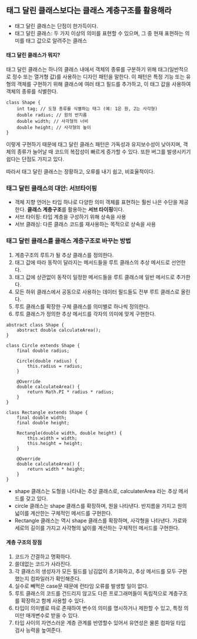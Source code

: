 ## 태그 달린 클래스보다는 클래스 계층구조를 활용해라

- 태그 달린 클래스는 단점이 한가득이다.
- 태그 달린 클래스: 두 가지 이상의 의미를 표현할 수 있으며, 그 중 현재 표현하는 의미를 태그 값으로 알려주는 클래스

#### 태그 달린 클래스가 뭐지?

태그 달린 클래스는 하나의 클래스 내에서 객체의 종류를 구분하기 위해 태그(일반적으로 정수 또는 열거형 값)를 사용하는 디자인 패턴을 말한다.
이 패턴은 특정 기능 또는 유형의 객체를 구현하기 위해 클래스에 여러 태그 필드를 추가하고, 이 태그 값을 사용하여 객체의 종류를 식별한다.

```
class Shape {
    int tag; // 도형 종류를 식별하는 태그 (예: 1은 원, 2는 사각형)
    double radius; // 원의 반지름
    double width; // 사각형의 너비
    double height; // 사각형의 높이
}
```

이렇게 구현하기 때문에 태그 달린 클래스 패턴은 가독성과 유지보수성이 낮아지며, 객체의 종류가 늘어날 때 코드의 복잡성이 빠르게 증가할 수 있다. 또한 버그를 발생시키기 쉽다는 단점도 가지고 있다.

따라서 태그 달린 클래스는 장황하고, 오류를 내기 쉽고, 비효율적이다.

### 태그 달린 클래스의 대안: 서브타이핑

- 객체 지향 언어는 타입 하나로 다양한 의미 객체를 표현하는 훨씬 나은 수단을 제공한다. **클래스 계층구조**를 활용하는 **서브 타이핑**이다.
- 서브 타이핑: 타입 계층을 구성하기 위해 상속을 사용
- 서브 클래싱: 다른 클래스 코드를 재사용하는 목적으로 상속을 사용


### 태그 달린 클래스를 클래스 계층구조로 바꾸는 방법

1. 계층구조의 루트가 될 추상 클래스를 정의한다.
2. 태그 값에 따라 동작이 달라지는 메서드들을 루트 클래스의 추상 메서드로 선언한다.
3. 태그 값에 상관없이 동작이 일정한 메서드들을 루트 클래스에 일반 메서드로 추가한다.
4. 모든 하위 클래스에서 공동으로 사용하는 데이터 필드들도 전부 루트 클래스로 올린다.
5. 루트 클래스를 확장한 구체 클래스를 의미별로 하나씩 정의한다.
6. 루트 클래스가 정의한 추상 메서드를 각자의 의미에 맞게 구현한다.

```
abstract class Shape {
    abstract double calculateArea();
}

class Circle extends Shape {
    final double radius;

    Circle(double radius) {
        this.radius = radius;
    }

    @Override
    double calculateArea() {
        return Math.PI * radius * radius;
    }
}

class Rectangle extends Shape {
    final double width;
    final double height;

    Rectangle(double width, double height) {
        this.width = width;
        this.height = height;
    }

    @Override
    double calculateArea() {
        return width * height;
    }
}
```

- shape 클래스는 도형을 나타내는 추상 클래스로, calculaterArea 라는 추상 메서드를 갖고 있다.
- circle 클래스는 shape 클래스를 확장하며, 원을 나타낸다. 반지름을 가지고 원의 넓이를 계산한는 구체적인 메서드를 구현한다.
- Rectangle 클래스는 역시 shape 클래스를 확장하며, 사각형을 나타낸다. 가로와 세로의 길이를 가지고 사각형의 넓이를 계산하는 구체적인 메서드를 구현한다.

#### 계층 구조의 장점

1. 코드가 간결하고 명확하다.
2. 쓸데없는 코드가 사라진다.
3. 각 클래스의 생성자가 모든 필드를 남김없이 초기화하고, 추상 메서드를 모두 구현했는지 컴파일러가 확인해준다.
4. 실수로 빼먹은 case문 때문에 런타임 오류를 발생할 일이 없다.
5. 루트 클래스의 코드를 건드리지 않고도 다른 프로그래머들이 독립적으로 계층구조를 확장하고 함께 사용할 수 있다.
6. 타입이 의미별로 따로 존재하여 변수의 의미를 명시하거나 제한할 수 있고, 특정 의미만 매개변수로 받을 수 있다.
7. 타입 사이의 자연스러운 계층 관계를 반영할수 있어서 유연성은 물론 컴파일 타입 검사 능력을 높여준다.